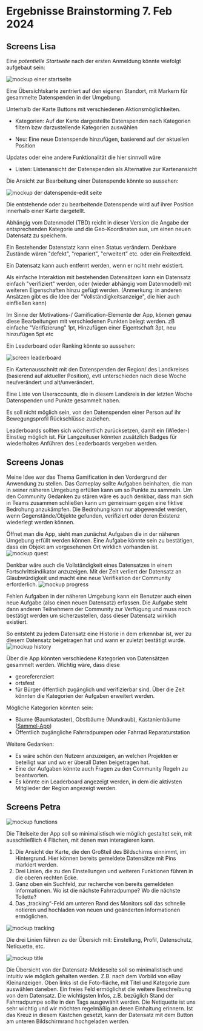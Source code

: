 # Ergebnisse Brainstorming 7. Feb 2024

## Screens Lisa

Eine *potentielle Startseite* nach der ersten Anmeldung könnte wiefolgt aufgebaut sein:

![mockup einer startseite](img/screen-index.jpg)

Eine Übersichtskarte zentriert auf den eigenen Standort, mit Markern für gesammelte Datenspenden in der Umgebung.

Unterhalb der Karte Buttons mit verschiedenen Aktionsmöglichkeiten.

- Kategorien: Auf der Karte dargestellte Datenspenden nach Kategorien filtern bzw darzustellende Kategorien auswählen

- Neu: Eine neue Datenspende hinzufügen, basierend auf der aktuellen Position

Updates oder eine andere Funktionalität die hier sinnvoll wäre

- Listen: Listenansicht der Datenspenden als Alternative zur Kartenansicht

Die Ansicht zur Bearbeitung einer Datenspende könnte so aussehen:

![mockup der datenspende-edit seite](img/screen-edit-marker.jpg)

Die entstehende oder zu bearbeitende Datenspende wird auf ihrer Position innerhalb einer Karte dargetellt.

Abhängig vom Datenmodel (TBD) reicht in dieser Version die Angabe der entsprechenden Kategorie und die Geo-Koordinaten aus, um einen neuen Datensatz zu speichern.

Ein Bestehender Datenstatz kann einen Status verändern. Denkbare Zustände wären "defekt", "repariert", "erweitert" etc. oder ein Freitextfeld.

Ein Datensatz kann auch entfernt werden, wenn er nciht mehr existiert.

Als einfache Interaktion mit bestehenden Datensätzen kann ein Datensatz einfach "verifiziert" werden, oder (wieder abhängig vom Datenmodell) mit weiteren Eigenschaften hinzu gefügt werden. (Anmerkung: in anderen Ansätzen gibt es die Idee der "Vollständigkeitsanzeige", die hier auch einfließen kann)

Im Sinne der Motivations-/ Gamification-Elemente der App, können genau diese Bearbeitungen mit verschiedenen Punkten belegt werden. zB einfache "Verifizierung" 1pt, Hinzufügen einer Eigentschaft 3pt, neu hinzufügen 5pt etc

Ein Leaderboard oder Ranking könnte so aussehen:

![screen leaderboard](img/screen-leaderboard.jpg)

Ein Kartenausschnitt mit den Datenspenden der Region/ des Landkreises (basierend auf aktueller Position), evtl unterschieden nach diese Woche neu/verändert und alt/unverändert.


Eine Liste von Useraccounts, die in diesem Landkreis in der letzten Woche Datenspenden und Punkte gesammelt haben.

Es soll nicht möglich sein, von den Datenspenden einer Person auf ihr Bewegungsprofil Rückschlüsse zuziehen.

Leaderboards sollten sich wöchentlich zurücksetzen, damit ein (Wieder-) Einstieg möglich ist. Für Langzeituser könnten zusätzlich Badges für wiederholtes Anführen des Leaderboards vergeben werden.

## Screens Jonas
Meine Idee war das Thema Gamification in den Vordergrund der Anwendung zu stellen. Das Gameplay sollte Aufgaben beinhalten, die man in seiner näheren Umgebung erfüllen kann um so Punkte zu sammeln. Um den Community Gedanken zu stären wäre es auch denkbar, dass man sich in Teams zusammen schließen kann um gemeinsam gegen eine fiktive Bedrohung anzukämpfen. Die Bedrohung kann nur abgewendet werden, wenn Gegenstände/Objekte gefunden, verifiziert oder deren Existenz wiederlegt werden können.

Öffnet man die App, sieht man zunächst Aufgaben die in der näheren Umgebung erfüllt werden können. Eine Aufgabe könnte sein zu bestätigen, dass ein Objekt am vorgesehenen Ort wirklich vorhanden ist.
![mockup quest](img/screen-quests.png)

Denkbar wäre auch die Vollständigkeit eines Datensatzes in einem Fortschrittsindikator anzuzeigen. Mit der Zeit verliert der Datensatz an Glaubwürdigkeit und macht eine neue Verifikation der Community erforderlich. 
![mockup progress](img/screen-progress.png)

Fehlen Aufgaben in der näheren Umgebung kann ein Benutzer auch einen neue Aufgabe (also einen neuen Datensatz) erfassen. Die Aufgabe steht dann anderen Teilnehmern der Community zur Verfügung und muss noch bestätigt werden um sicherzustellen, dass dieser Datensatz wirklich existiert.

So entsteht zu jedem Datensatz eine Historie in dem erkennbar ist, wer zu diesem Datensatz beigetragen hat und wann er zuletzt bestätigt wurde. 
![mockup history](img/screen-history.png)

Über die App könnten verschiedene Kategorien von Datensätzen gesammelt werden. Wichtig wäre, dass diese 
- georeferenziert
- ortsfest 
- für Bürger öffentlich zugänglich und 
verifizierbar sind. 
Über die Zeit könnten die Kategorien der Aufgaben erweitert werden.

Mögliche Kategorien könnten sein: 
- Bäume (Baumkataster), Obstbäume (Mundraub), Kastanienbäume ([Sammel-App](https://apps.apple.com/de/app/kastanien-app/id1033541954))
- Öffentlich zugängliche Fahrradpumpen oder Fahrrad Reparaturstation


Weitere Gedanken: 
- Es wäre schön den Nutzern anzuzeigen, an welchen Projekten er beteiligt war und wo er überall Daten beigetragen hat. 
- Eine der Aufgaben könnte auch Fragen zu den Community Regeln zu beantworten. 
- Es könnte ein Leaderboard angezeigt werden, in dem die aktivsten Mitglieder der Region angezeigt werden.

## Screens Petra

![mockup functions](img/app_functions.jpg)

Die Titelseite der App soll so minimalistisch wie möglich gestaltet sein, mit ausschließlich 4 Flächen, mit denen man interagieren kann. 
1.	Die Ansicht der Karte, die den Großteil des Bildschirms einnimmt, im Hintergrund. Hier können bereits gemeldete Datensätze mit Pins markiert werden.
2.	Drei Linien, die zu den Einstellungen und weiteren Funktionen führen in die oberen rechten Ecke.
3.	Ganz oben ein Suchfeld, zur recherche von bereits gemeldeten Informationen. Wo ist die nächste Fahrradpumpe? Wo die nächste Toilette? 
4.	Das „tracking“-Feld am unteren Rand des Monitors soll das schnelle notieren und hochladen von neuen und geänderten Informationen ermöglichen.

![mockup tracking](img/tracking_screen.jpg)

Die drei Linien führen zu der Übersich mit: Einstellung, Profil, Datenschutz, Netiquette, etc. 

![mockup title](img/title_page.jpg)

Die Übersicht von der Datensatz-Meldeseite soll so minimalistisch und intuitiv wie möglich gehalten werden. Z.B. nach dem Vorbild von eBay Kleinanzeigen. Oben links ist die Foto-fläche, mit Titel und Kategorie zum auswählen daneben. 
Ein freies Feld ermöglichst die weitere Beschreibung von dem Datensatz. Die wichtigsten Infos, z.B. bezüglich Stand der Fahrradpumpe sollte in den Tags ausgewählt werden. 
Die Netiquette ist uns sehr wichtig und wir möchten regelmäßig an deren Einhaltung erinnern. Ist das Kreuz in diesem Kästchen gesetzt, kann der Datensatz mit dem Button am unteren Bildschirmrand hochgeladen werden.
